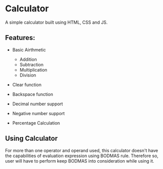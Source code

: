 # Calculator

A simple calculator built using HTML, CSS and JS.

## Features:

- Basic Airthmetic

  - Addition
  - Subtraction
  - Multiplication
  - Division

- Clear function

- Backspace function

- Decimal number support

- Negative number support

- Percentage Calculation

## Using Calculator

For more than one operator and operand used, this calculator doesn't have the capabilities of evaluation expression using BODMAS rule. Therefore so, user will have to perform keep BODMAS into consideration while using it.
